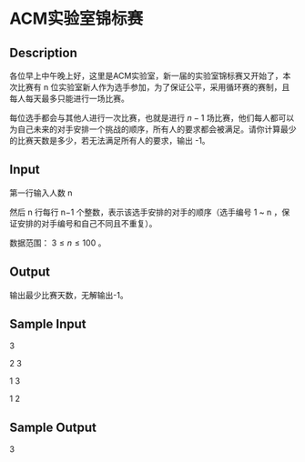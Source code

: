 # ACM实验室锦标赛

## Description
各位早上中午晚上好，这里是ACM实验室，新一届的实验室锦标赛又开始了，本次比赛有 n 位实验室新人作为选手参加，为了保证公平，采用循环赛的赛制，且每人每天最多只能进行一场比赛。

每位选手都会与其他人进行一次比赛，也就是进行 $n−1$ 场比赛，他们每人都可以为自己未来的对手安排一个挑战的顺序，所有人的要求都会被满足。请你计算最少的比赛天数是多少，若无法满足所有人的要求，输出 -1。

## Input
第一行输入人数 n

然后 n 行每行 n−1 个整数，表示该选手安排的对手的顺序（选手编号 1 ~ n ，保证安排的对手编号和自己不同且不重复）。

数据范围： $3 \leq n \leq 100$ 。
## Output
输出最少比赛天数，无解输出-1。

## Sample Input
3

2 3

1 3

1 2

## Sample Output
3
